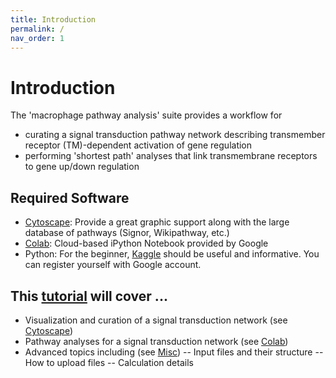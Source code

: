```yaml
---
title: Introduction
permalink: /
nav_order: 1
---
```


# Introduction
The 'macrophage pathway analysis' suite provides a workflow for 
- curating a signal transduction pathway network describing transmember receptor (TM)-dependent activation of gene regulation
- performing 'shortest path' analyses that link transmembrane receptors to gene up/down regulation



## Required Software
- [Cytoscape](https://cytoscape.org/): Provide a great graphic support along with the large database of pathways (Signor, Wikipathway, etc.) 
- [Colab](https://colab.research.google.com/notebooks/intro.ipynb): Cloud-based iPython Notebook provided by Google
- Python: For the beginner, [Kaggle](https://www.kaggle.com/) should be useful and informative. You can register yourself with Google account.

## This [tutorial](./pages/user_guides/user_guides.html) will cover ... 
- Visualization and curation of a signal transduction network (see [Cytoscape](/pages/user_guides/InCytoscape/cyto.md))
- Pathway analyses for a signal transduction network (see [Colab](/pages/user_guides/InPython/python.html))
- Advanced topics including (see [Misc](/pages/user_guides/etc/etc.html)) 
-- Input files and their structure 
-- How to upload files
-- Calculation details
